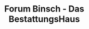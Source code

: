 ---
title: "Forum Binsch - Das BestattungsHaus"
url: /ostfildern/forum-binsch-das-bestattungshaus/
shop: Bestattungen
---